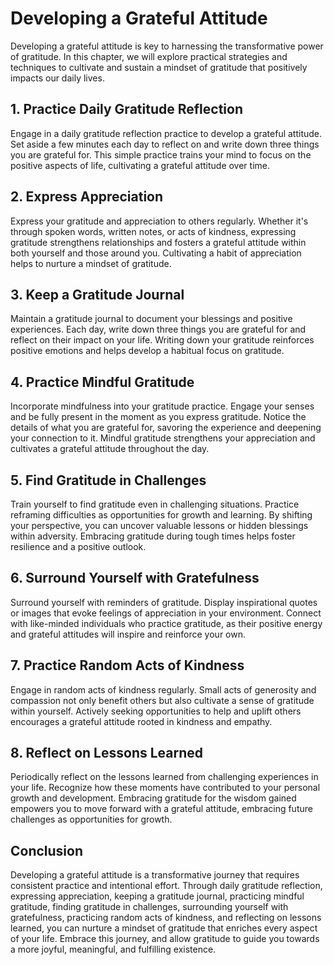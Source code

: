 Developing a Grateful Attitude
==========================================

Developing a grateful attitude is key to harnessing the transformative power of gratitude. In this chapter, we will explore practical strategies and techniques to cultivate and sustain a mindset of gratitude that positively impacts our daily lives.

1\. Practice Daily Gratitude Reflection
--------------------------------------

Engage in a daily gratitude reflection practice to develop a grateful attitude. Set aside a few minutes each day to reflect on and write down three things you are grateful for. This simple practice trains your mind to focus on the positive aspects of life, cultivating a grateful attitude over time.

2\. Express Appreciation
-----------------------

Express your gratitude and appreciation to others regularly. Whether it's through spoken words, written notes, or acts of kindness, expressing gratitude strengthens relationships and fosters a grateful attitude within both yourself and those around you. Cultivating a habit of appreciation helps to nurture a mindset of gratitude.

3\. Keep a Gratitude Journal
---------------------------

Maintain a gratitude journal to document your blessings and positive experiences. Each day, write down three things you are grateful for and reflect on their impact on your life. Writing down your gratitude reinforces positive emotions and helps develop a habitual focus on gratitude.

4\. Practice Mindful Gratitude
-----------------------------

Incorporate mindfulness into your gratitude practice. Engage your senses and be fully present in the moment as you express gratitude. Notice the details of what you are grateful for, savoring the experience and deepening your connection to it. Mindful gratitude strengthens your appreciation and cultivates a grateful attitude throughout the day.

5\. Find Gratitude in Challenges
-------------------------------

Train yourself to find gratitude even in challenging situations. Practice reframing difficulties as opportunities for growth and learning. By shifting your perspective, you can uncover valuable lessons or hidden blessings within adversity. Embracing gratitude during tough times helps foster resilience and a positive outlook.

6\. Surround Yourself with Gratefulness
--------------------------------------

Surround yourself with reminders of gratitude. Display inspirational quotes or images that evoke feelings of appreciation in your environment. Connect with like-minded individuals who practice gratitude, as their positive energy and grateful attitudes will inspire and reinforce your own.

7\. Practice Random Acts of Kindness
-----------------------------------

Engage in random acts of kindness regularly. Small acts of generosity and compassion not only benefit others but also cultivate a sense of gratitude within yourself. Actively seeking opportunities to help and uplift others encourages a grateful attitude rooted in kindness and empathy.

8\. Reflect on Lessons Learned
-----------------------------

Periodically reflect on the lessons learned from challenging experiences in your life. Recognize how these moments have contributed to your personal growth and development. Embracing gratitude for the wisdom gained empowers you to move forward with a grateful attitude, embracing future challenges as opportunities for growth.

Conclusion
----------

Developing a grateful attitude is a transformative journey that requires consistent practice and intentional effort. Through daily gratitude reflection, expressing appreciation, keeping a gratitude journal, practicing mindful gratitude, finding gratitude in challenges, surrounding yourself with gratefulness, practicing random acts of kindness, and reflecting on lessons learned, you can nurture a mindset of gratitude that enriches every aspect of your life. Embrace this journey, and allow gratitude to guide you towards a more joyful, meaningful, and fulfilling existence.
